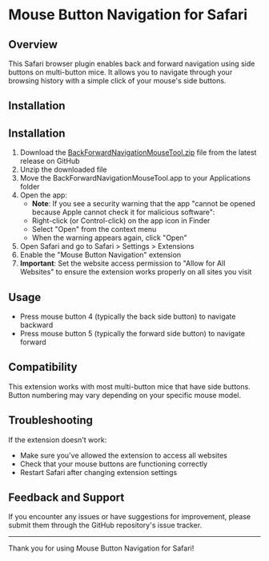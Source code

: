 # Mouse Button Navigation for Safari

## Overview
This Safari browser plugin enables back and forward navigation using side buttons on multi-button mice. It allows you to navigate through your browsing history with a simple click of your mouse's side buttons.

## Installation

## Installation

1. Download the [BackForwardNavigationMouseTool.zip](https://github.com/hexarf/BackForwardNavigationMouseTool/releases) file from the latest release on GitHub
2. Unzip the downloaded file
3. Move the BackForwardNavigationMouseTool.app to your Applications folder
4. Open the app:
   - **Note**: If you see a security warning that the app "cannot be opened because Apple cannot check it for malicious software":
   - Right-click (or Control-click) on the app icon in Finder
   - Select "Open" from the context menu
   - When the warning appears again, click "Open"
5. Open Safari and go to Safari > Settings > Extensions
6. Enable the "Mouse Button Navigation" extension
7. **Important**: Set the website access permission to "Allow for All Websites" to ensure the extension works properly on all sites you visit

## Usage
- Press mouse button 4 (typically the back side button) to navigate backward
- Press mouse button 5 (typically the forward side button) to navigate forward

## Compatibility
This extension works with most multi-button mice that have side buttons. Button numbering may vary depending on your specific mouse model.

## Troubleshooting
If the extension doesn't work:
- Make sure you've allowed the extension to access all websites
- Check that your mouse buttons are functioning correctly
- Restart Safari after changing extension settings

## Feedback and Support
If you encounter any issues or have suggestions for improvement, please submit them through the GitHub repository's issue tracker.

---

Thank you for using Mouse Button Navigation for Safari!
